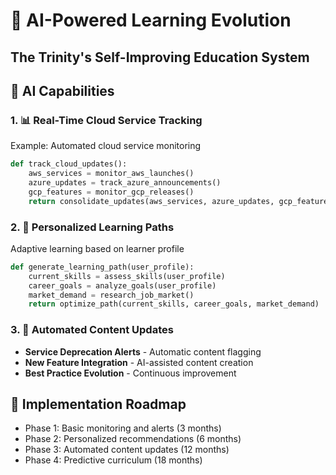 # 🤖 AI-Powered Learning Evolution
## The Trinity's Self-Improving Education System

## 🎯 AI Capabilities

### 1. 📊 Real-Time Cloud Service Tracking

Example: Automated cloud service monitoring
```python
def track_cloud_updates():
    aws_services = monitor_aws_launches()
    azure_updates = track_azure_announcements()
    gcp_features = monitor_gcp_releases()
    return consolidate_updates(aws_services, azure_updates, gcp_features)
```

### 2. 🎯 Personalized Learning Paths

Adaptive learning based on learner profile
```python
def generate_learning_path(user_profile):
    current_skills = assess_skills(user_profile)
    career_goals = analyze_goals(user_profile)
    market_demand = research_job_market()
    return optimize_path(current_skills, career_goals, market_demand)
```

### 3. 🔄 Automated Content Updates

- **Service Deprecation Alerts** - Automatic content flagging
- **New Feature Integration** - AI-assisted content creation
- **Best Practice Evolution** - Continuous improvement

## 🚀 Implementation Roadmap

- Phase 1: Basic monitoring and alerts (3 months)
- Phase 2: Personalized recommendations (6 months)
- Phase 3: Automated content updates (12 months)
- Phase 4: Predictive curriculum (18 months)
